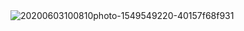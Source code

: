 <img src='https://loremxuetengfei.oss-cn-beijing.aliyuncs.com/20200603100810photo-1549549220-40157f68f931.jpeg' alt='20200603100810photo-1549549220-40157f68f931'/>
